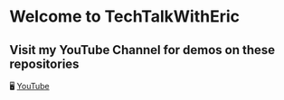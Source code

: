 # Welcome to TechTalkWithEric


## Visit my YouTube Channel for demos on these repositories
🖥️ [YouTube](https://youtube.com/@techtalkwitheric)

